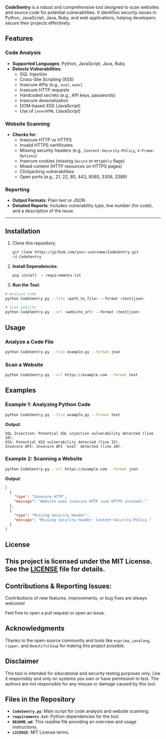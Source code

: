 **CodeSentry** is a robust and comprehensive tool designed to scan websites and source code for potential vulnerabilities. It identifies security issues in Python, JavaScript, Java, Ruby, and web applications, helping developers secure their projects effectively.

## Features

### Code Analysis
- **Supported Languages**: Python, JavaScript, Java, Ruby
- **Detects Vulnerabilities**:
  - SQL Injection
  - Cross-Site Scripting (XSS)
  - Insecure APIs (e.g., `eval`, `exec`)
  - Insecure HTTP requests
  - Hardcoded secrets (e.g., API keys, passwords)
  - Insecure deserialization
  - DOM-based XSS (JavaScript)
  - Use of `innerHTML` (JavaScript)

### Website Scanning
- **Checks for**:
  - Insecure HTTP vs HTTPS
  - Invalid HTTPS certificates
  - Missing security headers (e.g., `Content-Security-Policy`, `X-Frame-Options`)
  - Insecure cookies (missing `Secure` or `HttpOnly` flags)
  - Mixed content (HTTP resources on HTTPS pages)
  - Clickjacking vulnerabilities
  - Open ports (e.g., 21, 22, 80, 443, 8080, 3306, 3389)

### Reporting
- **Output Formats**: Plain text or JSON
- **Detailed Reports**: Includes vulnerability type, line number (for code), and a description of the issue.

---

## **Installation**

1. Clone this repository:  
   ```bash
   git clone https://github.com/your-username/CodeSentry.git
   cd CodeSentry
   ```

2. **Install Dependencies**:
   ```bash
   pip install -r requirements.txt
   ```

3. **Run the Tool**:
```bash
# Analyze code
python CodeSentry.py --file <path_to_file> --format <text|json>
```
```bash
# Scan website
python CodeSentry.py --url <website_url> --format <text|json>

```

## Usage

### Analyze a Code File

```bash
python CodeSentry.py --file example.py --format json
```

### Scan a Website

```bash
python CodeSentry.py --url https://example.com --format text
```

## Examples

### Example 1: Analyzing Python Code
```bash
python CodeSentry.py --file example.py --format text
```

**Output**:
```
SQL Injection: Potential SQL injection vulnerability detected (line 10).
XSS: Potential XSS vulnerability detected (line 15).
Insecure API: Insecure API 'eval' detected (line 20).
```

### Example 2: Scanning a Website
```bash
python CodeSentry.py --url https://example.com --format json
```

**Output**:
```json
[
  {
    "type": "Insecure HTTP",
    "message": "Website uses insecure HTTP (use HTTPS instead)."
  },
  {
    "type": "Missing Security Header",
    "message": "Missing security header: Content-Security-Policy."
  }
]
```


## License
This project is licensed under the MIT License. See the [LICENSE](LICENSE) file for details.
---


## Contributions & Reporting Issues:

Contributions of new features, improvements, or bug fixes are always welcome!

Feel free to open a pull request or open an issue.

## **Acknowledgments**

Thanks to the open-source community and tools like `esprima`, `javalang`, `ripper`, and `BeautifulSoup` for making this project possible.

## Disclaimer
This tool is intended for educational and security testing purposes only. Use it responsibly and only on systems you own or have permission to test. The authors are not responsible for any misuse or damage caused by this tool.

## Files in the Repository

- **`CodeSentry.py`**: Main script for code analysis and website scanning.
- **`requirements.txt`**: Python dependencies for the tool.
- **`README.md`**: This readme file providing an overview and usage instructions.
- **`LICENSE`**: MIT License terms.

